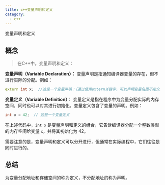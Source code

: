```yaml
---
title: c++变量声明和定义
category:
  - c++
---
```


<ChatMessage avatar="../../../assets/emoji/blzt.png" :avatarWidth="40">
变量声明和定义
</ChatMessage>

## 概念

>在C++中，变量声明和定义：

**变量声明（Variable Declaration）：** 变量声明是指通知编译器变量的存在，但不进行实际的分配。例如：

```cpp
extern int x;  //这是一个变量声明：（通过使用extern关键字，可以声明变量名而不定义它）
  ```

**变量定义（Variable Definition）：** 变量定义是指在程序中为变量分配实际的内存空间，同时也可以对其进行初始化。变量定义包含了变量的声明。例如：

```cpp
int x = 42;  // 这是一个变量定义
```

在上述代码中，`int x` 是变量声明和定义的组合，它告诉编译器分配一个整数类型的内存空间给变量 `x`，并将其初始化为 42。

<ChatMessage avatar="../../../assets/emoji/dsyj.png" :avatarWidth="40" alignLeft>
需要注意的是，变量声明和定义可以分开进行，但通常在实际编程中，它们往往是同时进行的。
</ChatMessage>

## 总结
为变量分配地址和存储空间的称为定义，不分配地址的称为声明。


